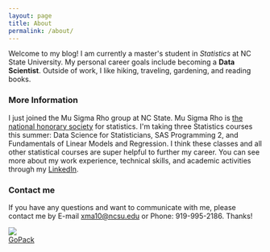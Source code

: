 ```yaml
---
layout: page
title: About
permalink: /about/
---
```


Welcome to my blog! I am currently a master's student in _Statistics_ at NC State University. My personal career goals include becoming a **Data Scientist**. 
Outside of work, I like hiking, traveling, gardening, and reading books. 

### More Information

I just joined the Mu Sigma Rho group at NC State. Mu Sigma Rho is [the national honorary society](https://www.stat.purdue.edu/msr/) for statistics. I'm taking three Statistics courses this summer: Data Science for Statisticians, SAS Programming 2, and Fundamentals of Linear Models and Regression. I think these classes and all other statistical courses are super helpful to further my career. You can see more about my work experience, technical skills, and academic activities through my [LinkedIn](https://www.linkedin.com/in/xingli-ma-712b20112/). 

### Contact me

If you have any questions and want to communicate with me, please contact me by E-mail [xma10@ncsu.edu](xma10@ncsu.edu) or Phone: 919-995-2186. Thanks!  

![](https://raw.githubusercontent.com/Xingli-Ma/Xingli-Ma.github.io/master/images/GoPack.png)  
[GoPack](https://www.ncsu.edu/)  


